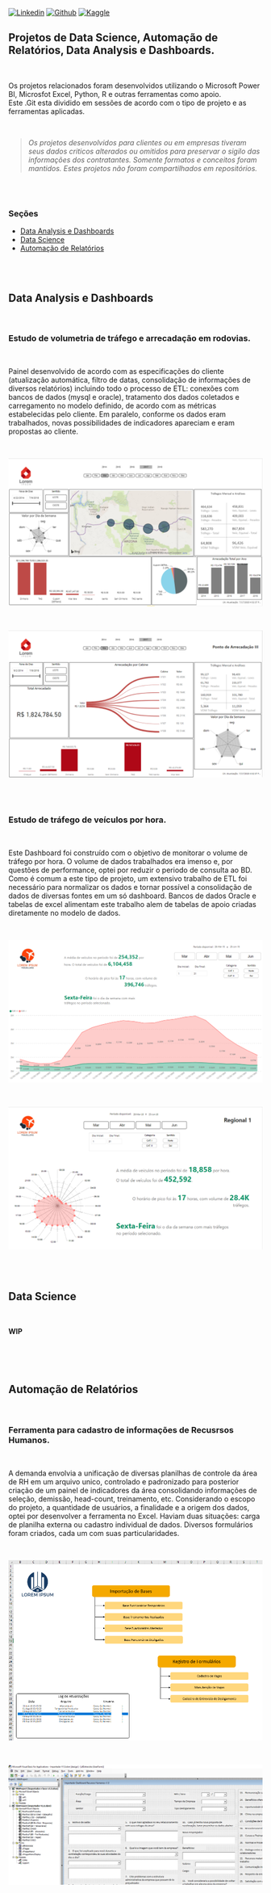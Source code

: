 [![Linkedin](https://github.com/Gui-Costa1/Portifolio/blob/master/logo%20linkedin%2050x50.jpg?raw=true)](https://www.linkedin.com/in/guilherme-costa-9b749238/)
[![Github](https://github.com/Gui-Costa1/Portifolio/blob/master/logo%20git%2050x50.jpg?raw=true)](https://github.com/Gui-Costa1)
[![Kaggle](https://github.com/Gui-Costa1/Portifolio/blob/master/logo%20kaggle%2050x50.jpg?raw=true)](https://www.kaggle.com/guicosta)

## Projetos de Data Science, Automação de Relatórios, Data Analysis e Dashboards.

<br>  

Os projetos relacionados foram desenvolvidos utilizando o Microsoft Power BI, Microsfot Excel, Python, R e outras ferramentas como apoio.  
Este .Git esta dividido em sessões de acordo com o tipo de projeto e as ferramentas aplicadas.  

<br>  

> *Os projetos desenvolvidos para clientes ou em empresas tiveram seus dados criticos alterados ou omitidos para preservar o sigilo das informações dos contratantes. Somente formatos e conceitos foram mantidos. Estes projetos não foram compartilhados em repositórios.*
<br>  

<br>  

### Seções

  * [Data Analysis e Dashboards](#data-analysis-e-dashboard)
  * [Data Science](#data-science)
  * [Automação de Relatórios](#automação-de-relatórios)

<br>  

<br>  

## Data Analysis e Dashboards

<br>  

### Estudo de volumetria de tráfego e arrecadação em rodovias.

<br>  

Painel desenvolvido de acordo com as especificações do cliente (atualização automática, filtro de datas, consolidação de informações de diversos relatórios) incluindo todo o processo de ETL: conexões com bancos de dados (mysql e oracle), tratamento dos dados coletados e carregamento no modelo definido, de acordo com as métricas estabelecidas pelo cliente. Em paralelo, conforme os dados eram trabalhados, novas possibilidades de indicadores apareciam e eram propostas ao cliente.

<br>  

![image](https://github.com/Gui-Costa1/Guilherme_Portifolio/blob/master/Dashboard%201%20(arrecadacao%20afl).png?raw=true)  

<br>  
 
![image](https://github.com/Gui-Costa1/Guilherme_Portifolio/blob/master/Dashboard%201%20(arrecadacao%20afl)%202.png?raw=true)  

<br>  

<br>  

### Estudo de tráfego de veículos por hora.

<br>  

Este Dashboard foi construído com o objetivo de monitorar o volume de tráfego por hora. O volume de dados trabalhados era imenso e, por questões de performance, optei por reduzir o periodo de consulta ao BD. Como é comum a este tipo de projeto, um extensivo trabalho de ETL foi necessário para normalizar os dados e tornar possível a consolidação de dados de diversas fontes em um só dashboard. Bancos de dados Oracle e tabelas de excel alimentam este trabalho alem de tabelas de apoio criadas diretamente no modelo de dados.

<br>  

![image](https://github.com/Gui-Costa1/Guilherme_Portifolio/blob/master/Dashboard%202%20(Traf%20hora%20afl).png?raw=true)  

<br>  

![image](https://github.com/Gui-Costa1/Guilherme_Portifolio/blob/master/Dashboard%202%20(Traf%20hora%20afl)%202.png?raw=true)
<br>  

<br>  

<br>  

## Data Science

<br>  

**WIP**

<br>  

<br>  

<br>  

## Automação de Relatórios

<br>  

### Ferramenta para cadastro de informações de Recusrsos Humanos.

<br>  

A demanda envolvia a unificação de diversas planilhas de controle da área de RH em um arquivo unico, controlado e padronizado para posterior criação de um painel de indicadores da área consolidando informações de seleção, demissão, head-count, treinamento, etc. Considerando o escopo do projeto, a quantidade de usuários, a finalidade e a origem dos dados, optei por desenvolver a ferramenta no Excel. Haviam duas situações: carga de planilha externa ou cadastro individual de dados. Diversos formulários foram criados, cada um com suas particularidades. 

<br>  

![image](https://github.com/Gui-Costa1/Guilherme_Portifolio/blob/master/Importador%20RH%201.png?raw=true)  

<br>  

![image](https://github.com/Gui-Costa1/Guilherme_Portifolio/blob/master/Importador%20RH%202.png?raw=true)
<br>  

<br>  

<br>  



